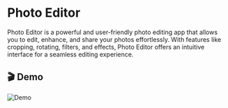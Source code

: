 # Photo Editor

Photo Editor is a powerful and user-friendly photo editing app that allows you to edit, enhance, and share your photos effortlessly. With features like cropping, rotating, filters, and effects, Photo Editor offers an intuitive interface for a seamless editing experience.


## 🎬 Demo
![Demo](https://github.com/user-attachments/assets/f07f4f30-d74d-4bdd-b06b-5e857f06ca61)
